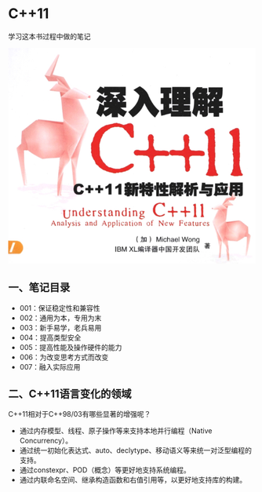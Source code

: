 # C++11

学习这本书过程中做的笔记

![image-20191115212618249](assets/README/image-20191115212618249.png)

## 一、笔记目录

+ 001：保证稳定性和兼容性
+ 002：通用为本，专用为末
+ 003：新手易学，老兵易用
+ 004：提高类型安全
+ 005：提高性能及操作硬件的能力
+ 006：为改变思考方式而改变
+ 007：融入实际应用



## 二、C++11语言变化的领域

C++11相对于C++98/03有哪些显著的增强呢？

+ 通过内存模型、线程、原子操作等来支持本地并行编程（Native Concurrency）。
+ 通过统一初始化表达式、auto、declytype、移动语义等来统一对泛型编程的支持。
+ 通过constexpr、POD（概念）等更好地支持系统编程。
+ 通过内联命名空间、继承构造函数和右值引用等，以更好地支持库的构建。